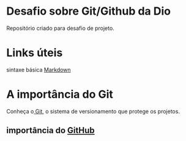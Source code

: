 # Desafio sobre Git/Github da Dio
Repositório criado para desafio de projeto.
# Links úteis
sintaxe básica 
[Markdown](https://www.markdownguide.org/getting-started/)
# A importância do Git

 Conheça o[ Git](https://www.hostgator.com.br/blog/git-o-sistema-de-controle/#:~:text=O%20Git%20%C3%A9%20essencial%20em,conflitos%20entre%20as%20altera%C3%A7%C3%B5es%20realizadas.&text=Nesse%20caso%2C%20o%20Git%20permite,a%20vers%C3%A3o%20antiga%20do%20projeto.), o sistema de versionamento que protege os projetos.
## importância do [GitHub](https://rockcontent.com/br/blog/o-que-e-github/#:~:text=O%20GitHub%20%C3%A9%20uma%20excelente,%C3%A9%20conhecida%20como%20GitHub%20Enterprise.)
